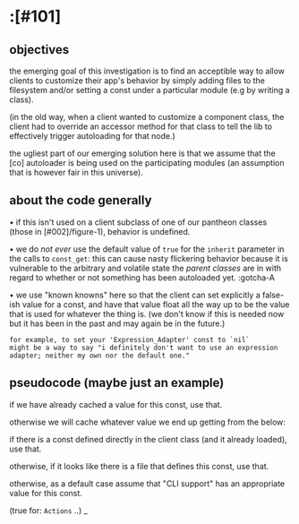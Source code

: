 # :[#101]

## objectives

the emerging goal of this investigation is to find an acceptible way to
allow clients to customize their app's behavior by simply adding files
to the filesystem and/or setting a const under a particular module (e.g
by writing a class).

(in the old way, when a client wanted to customize a component class,
the client had to override an accessor method for that class to tell the
lib to effectively trigger autoloading for that node.)

the ugliest part of our emerging solution here is that we assume that
the [co] autoloader is being used on the participating modules (an
assumption that is however fair in this universe).




## about the code generally

  • if this isn't used on a client subclass of one of our pantheon
    classes (those in [#002]/figure-1), behavior is undefined.

  • we do *not* *ever* use the default value of `true` for the
    `inherit` parameter in the calls to `const_get`: this can cause
    nasty flickering behavior because it is vulnerable to the arbitrary
    and volatile state the *parent classes* are in with regard to
    whether or not something has been autoloaded yet. :gotcha-A

  • we use "known knowns" here so that the client can set explicitly
    a false-ish value for a const, and have that value float all the
    way up to be the value that is used for whatever the thing is.
    (we don't know if this is needed now but it has been in the past
    and may again be in the future.)

    for example, to set your 'Expression_Adapter' const to `nil`
    might be a way to say "i definitely don't want to use an expression
    adapter; neither my own nor the default one."




## pseudocode (maybe just an example)

if we have already cached a value for this const, use that.

otherwise we will cache whatever value we end up getting from the below:

if there is a const defined directly in the client class (and
it already loaded), use that.

otherwise, if it looks like there is a file that defines this const,
use that.

otherwise, as a default case assume that "CLI support" has an
appropriate value for this const.

  (true for: `Actions` ..)
_
